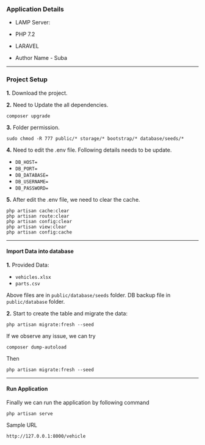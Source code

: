 ### Application Details

- LAMP Server:
- PHP 7.2
- LARAVEL

- Author Name - Suba

<hr>

### Project Setup

<b>1.</b> Download the project.

<b>2.</b> Need to Update the all dependencies.

```command
composer upgrade
```

<b>3.</b> Folder permission.

```command
sudo chmod -R 777 public/* storage/* bootstrap/* database/seeds/*
```

<b>4.</b> Need to edit the .env file. Following details needs to be update.

- `DB_HOST=` 
- `DB_PORT=` 
- `DB_DATABASE=` 
- `DB_USERNAME=` 
- `DB_PASSWORD=` 

<b>5.</b> After edit the .env file, we need to clear the cache.


```command
php artisan cache:clear
php artisan route:clear
php artisan config:clear
php artisan view:clear
php artisan config:cache
```
<hr>

#### Import Data into database 

<b>1.</b> Provided Data:

- `vehicles.xlsx`
- `parts.csv`

Above files are in `public/database/seeds` folder.
DB backup file in `public/database` folder.

<b>2.</b> Start to create the table and migrate the data:

```command
php artisan migrate:fresh --seed
```
If we observe any issue, we can try 

```command
composer dump-autoload
```

Then 

```command
php artisan migrate:fresh --seed
```

<hr>

#### Run Application
Finally we can run the application by following command

```command
php artisan serve
```

Sample URL 

```html
http://127.0.0.1:8000/vehicle
```
